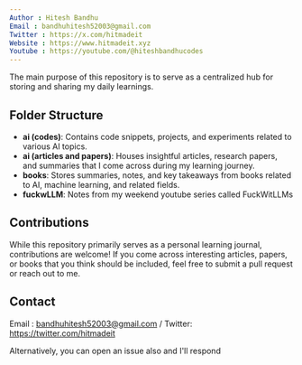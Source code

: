 ```yaml
---
Author : Hitesh Bandhu
Email : bandhuhitesh52003@gmail.com
Twitter : https://x.com/hitmadeit
Website : https://www.hitmadeit.xyz
Youtube : https://youtube.com/@hiteshbandhucodes
---
```


The main purpose of this repository is to serve as a centralized hub for storing and sharing my daily learnings. 

## Folder Structure

- **ai (codes)**: Contains code snippets, projects, and experiments related to various AI topics.
- **ai (articles and papers)**: Houses insightful articles, research papers, and summaries that I come across during my learning journey.
- **books**: Stores summaries, notes, and key takeaways from books related to AI, machine learning, and related fields.
- **fuckwLLM**: Notes from my weekend youtube series called FuckWitLLMs

## Contributions

While this repository primarily serves as a personal learning journal, contributions are welcome! If you come across interesting articles, papers, or books that you think should be included, feel free to submit a pull request or reach out to me.

## Contact

Email : bandhuhitesh52003@gmail.com / Twitter: https://twitter.com/hitmadeit

Alternatively, you can open an issue also and I'll respond
